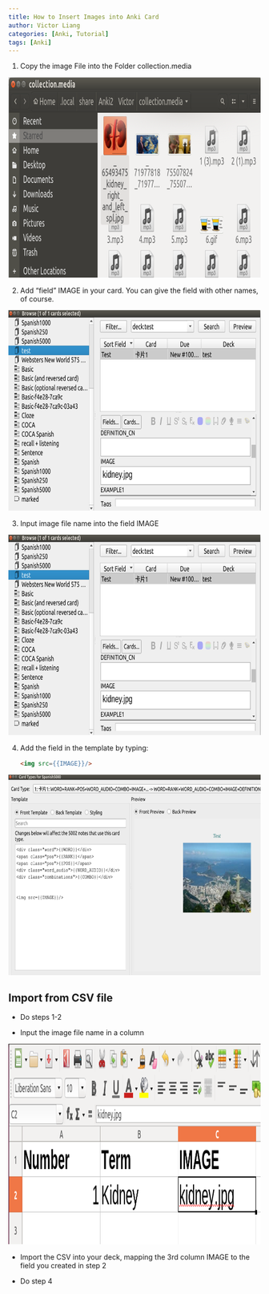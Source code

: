 ```yaml
---
title: How to Insert Images into Anki Card
author: Victor Liang
categories: [Anki, Tutorial]
tags: [Anki]
---
```






1. Copy the image File into the Folder collection.media



<img src="/images/lu29099khvnzz_tmp_117f00af09f8357a.png" alt="img" style="width:600px;height:400px;" /> 



2. Add “field” IMAGE in your card. You can give the field with other names, of course.

<img src="/images/lu29099khvnzz_tmp_bc8b9faa07f6b04e.png" alt="img" style="width:600px;height:400px;" /> 



3. Input image file name into the field IMAGE

<img src="/images/lu29099khvnzz_tmp_bc8b9faa07f6b04e.png" alt="img" style="width:600px;height:400px;" /> 

4. Add the field in the template by typing:

   
   
   ```html
   <img src={{IMAGE}}/>
   ```
   
   

<img src="/images/lu29099khvnzz_tmp_d1758f36e75a78f.png" alt="img" style="width:h:400px;height:400px;" /> 



## Import from CSV file

- Do steps 1-2

- Input the image file name in a column

<img src="/images/lu29099khvnzz_tmp_fd4597a690f8a811.png" alt="img" style="width:600px;height:400px;" /> 

- Import the CSV into your deck, mapping the 3rd column IMAGE to the field you created in step 2

- Do step 4